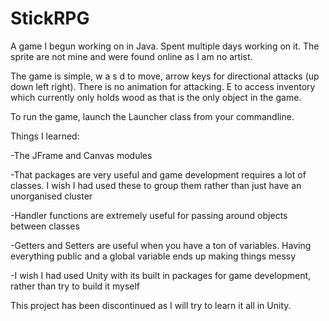 # StickRPG
A game I begun working on in Java. Spent multiple days working on it. The sprite are not mine and were found online as I am no artist. 

The game is simple, w a s d to move, arrow keys for directional attacks (up down left right). There is no animation for attacking. E to access inventory which currently only holds wood as that is the only object in the game.

To run the game, launch the Launcher class from your commandline.

Things I learned:

-The JFrame and Canvas modules

-That packages are very useful and game development requires a lot of classes. I wish I had used these to group them rather than just have an unorganised cluster

-Handler functions are extremely useful for passing around objects between classes

-Getters and Setters are useful when you have a ton of variables. Having everything public and a global variable ends up making things messy

-I wish I had used Unity with its built in packages for game development, rather than try to build it myself



This project has been discontinued as I will try to learn it all in Unity.

